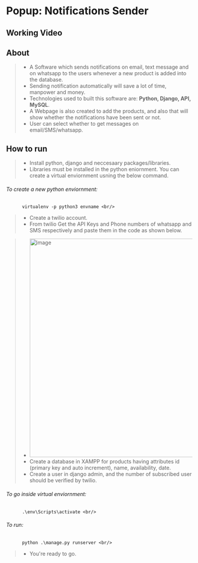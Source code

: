 # Popup: Notifications Sender

## Working Video <br/>

<!-- [Video.webm](https://user-images.githubusercontent.com/74672126/182880482-72866602-7247-4def-9db8-f6fee35068f8.webm) -->

## About <br/>

>* A Software which sends notifications on email, text message and on whatsapp to the users whenever a new product is added into the database. <br/>
>* Sending notification automatically will save a lot of time, manpower and money. <br/>
>* Technologies used to built this software are: **Python, Django, API, MySQL**. <br/>
>* A Webpage is also created to add the products, and also that will show whether the notifications have been sent or not. <br/>
>* User can select whether to get messages on email/SMS/whatsapp. <br/>

## How to run <br/>

>* Install python, django and neccesaary packages/libraries. <br/>
>* Libraries must be installed in the python eniornment. You can create a virtual enviornment usning the below command. <br/>

###### To create a new python enviornment: <br/>
          virtualenv -p python3 envname <br/>

>* Create a twilio account. <br/>
>* From twilio Get the API Keys and Phone numbers of whatsapp and SMS respectively and paste them in the code as shown below. <br/>

>* <img width="590" alt="image" src="https://user-images.githubusercontent.com/74672126/182889199-65f18dc8-9fb9-4022-ad04-cf0ee49e62f3.png">
>* Create a database in XAMPP for products having attributes id (primary key and auto increment), name, availability, date. <br/>
>* Create a user in django admin, and the number of subscribed user should be verified by twilio. <br/>  

###### To go inside virtual enviornment: <br/>
          .\env\Scripts\activate <br/>

###### To run: <br/>
          python .\manage.py runserver <br/>

>* You're ready to go. <br/>
